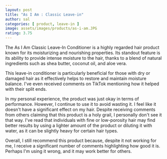 ```yaml
---
layout: post
title: "As I Am : Classic Leave-in"
author: sal
categories: [ product, leave-in ]
image: assets/images/products/as-i-am.JPG
rating: 3.75
---
```

The As I Am Classic Leave-In Conditioner is a highly regarded hair product known for its moisturizing and nourishing properties. Its standout feature is its ability to provide intense moisture to the hair, thanks to a blend of natural ingredients such as shea butter, coconut oil, and aloe vera.<br>

This leave-in conditioner is particularly beneficial for those with dry or damaged hair as it effectively helps to restore and maintain moisture balance. I've even received comments on TikTok mentioning how it helped with their split ends.<br>

In my personal experience, the product was just okay in terms of performance. However, I continue to use it to avoid wasting it. I feel like it doesn't have a significant effect on my hair. Despite receiving comments from others claiming that this product is a holy grail, I personally don't see it that way. I've read that individuals with fine or low-porosity hair may find better results by using a lighter amount of the product or diluting it with water, as it can be slightly heavy for certain hair types.<br>

Overall, I still recommend this product because, despite it not working for me, I receive a significant number of comments highlighting how good it is. Perhaps I'm using it wrong, and it may work better for others.
